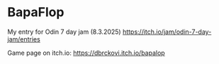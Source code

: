 # BapaFlop
My entry for Odin 7 day jam (8.3.2025)
https://itch.io/jam/odin-7-day-jam/entries

Game page on itch.io: https://dbrckovi.itch.io/bapalop

